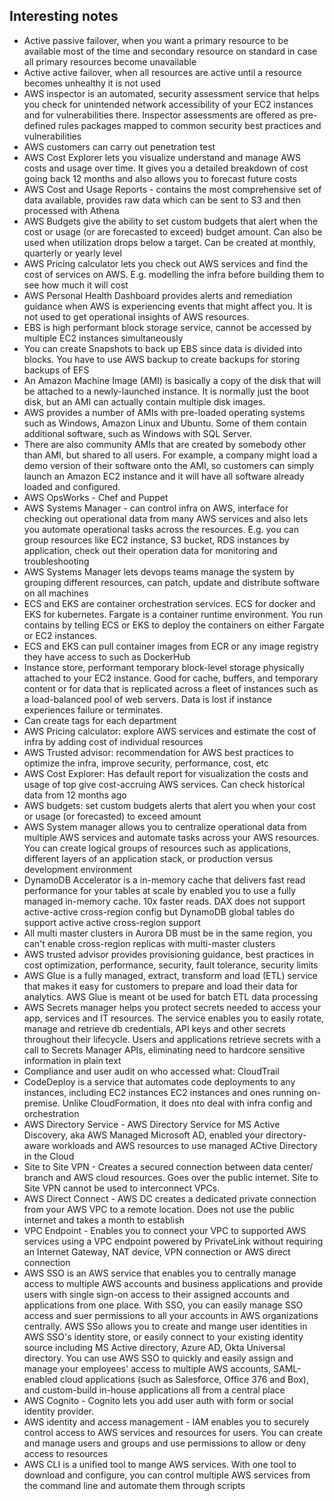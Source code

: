 ## Interesting notes

* Active passive failover, when you want a primary resource to be available most of the time and secondary resource on standard in case all primary resources become unavailable
* Active active failover, when all resources are active until a resource becomes unhealthy it is not used
* AWS inspector is an automated, security assessment service that helps you check for unintended network accessibility of your EC2 instances and for vulnerabilities there. Inspector assessments are offered as pre-defined rules packages mapped to common security best practices and vulnerabilities
* AWS customers can carry out penetration test
* AWS Cost Explorer lets you visualize understand and manage AWS costs and usage over time. It gives you a detailed breakdown of cost going back 12 months and also allows you to forecast future costs
* AWS Cost and Usage Reports - contains the most comprehensive set of data available, provides raw data which can be sent to S3 and then processed with Athena
* AWS Budgets give the ability to set custom budgets that alert when the cost or usage (or are forecasted to exceed) budget amount. Can also be used when utilization drops below a target. Can be created at monthly, quarterly or yearly level
* AWS Pricing calculator lets you check out AWS services and find the cost of services on AWS. E.g. modelling the infra before building them to see how much it will cost
* AWS Personal Health Dashboard provides alerts and remediation guidance when AWS is experiencing events that might affect you. It is not used to get operational insights of AWS resources.
* EBS is high performant block storage service, cannot be accessed by multiple EC2 instances simultaneously
* You can create Snapshots to back up EBS since data is divided into blocks. You have to use AWS backup to create backups for storing backups of EFS 
* An Amazon Machine Image (AMI) is basically a copy of the disk that will be attached to a newly-launched instance. It is normally just the boot disk, but an AMI can actually contain multiple disk images.
* AWS provides a number of AMIs with pre-loaded operating systems such as Windows, Amazon Linux and Ubuntu. Some of them contain additional software, such as Windows with SQL Server.
* There are also community AMIs that are created by somebody other than AMI, but shared to all users. For example, a company might load a demo version of their software onto the AMI, so customers can simply launch an Amazon EC2 instance and it will have all software already loaded and configured.
* AWS OpsWorks - Chef and Puppet 
* AWS Systems Manager - can control infra on AWS, interface for checking out operational data from many AWS services and also lets you automate operational tasks across the resources. E.g. you can group resources like EC2 instance, S3 bucket, RDS instances by application, check out their operation data for monitoring and troubleshooting
* AWS Systems Manager lets devops teams manage the system by grouping different resources, can patch, update and distribute software on all machines
* ECS and EKS are container orchestration services. ECS for docker and EKS for kubernetes. Fargate is a container runtime environment. You run contains by telling ECS or EKS to deploy the containers on either Fargate or EC2 instances.
* ECS and EKS can pull container images from ECR or any image registry they have access to such as DockerHub
* Instance store, performant temporary block-level storage physically attached to your EC2 instance. Good for cache, buffers, and temporary content or for data that is replicated across a fleet of instances such as a load-balanced pool of web servers. Data is lost if instance experiences failure or terminates. 
* Can create tags for each department
* AWS Pricing calculator: explore AWS services and estimate the cost of infra by adding cost of individual resources
* AWS Trusted advisor: recommendation for AWS best practices to optimize the infra, improve security, performance, cost, etc
* AWS Cost Explorer: Has default report for visualization the costs and usage of top give cost-accruing AWS services. Can check historical data from 12 months ago
* AWS budgets: set custom budgets alerts that alert you when your cost or usage (or forecasted) to exceed amount
* AWS System manager allows you to centralize operational data from multiple AWS services and automate tasks across your AWS resources. You can create logical groups of resources such as applications, different layers of an application stack, or production versus development environment
* DynamoDB Accelerator is a in-memory cache that delivers fast read performance for your tables at scale by enabled you to use a fully managed in-memory cache. 10x faster reads. DAX does not support active-active cross-region config but DynamoDB global tables do support active active cross-region support
* All multi master clusters in Aurora DB must be in the same region, you can't enable cross-region replicas with multi-master clusters
* AWS trusted advisor provides provisioning guidance, best practices in cost optimization, performance, security, fault tolerance, security limits
* AWS Glue is a fully managed, extract, transform and load (ETL) service that makes it easy for customers to prepare and load their data for analytics. AWS Glue is meant ot be used for batch ETL data processing
* AWS Secrets manager helps you protect secrets needed to access your app, services and IT resources. The service enables you to easily rotate, manage and retrieve db credentials, API keys and other secrets throughout their lifecycle. Users and applications retrieve secrets with a call to Secrets Manager APIs, eliminating need to hardcore sensitive information in plain text
* Compliance and user audit on who accessed what: CloudTrail
* CodeDeploy is a service that automates code deployments to any instances, including EC2 instances EC2 instances and ones running on-premise. Unlike CloudFormation, it does nto deal with infra config and orchestration
* AWS Directory Service - AWS Directory Service for MS Active Discovery, aka AWS Managed Microsoft AD, enabled your directory-aware workloads and AWS resources to use managed ACtive Directory in the Cloud
* Site to Site VPN - Creates a secured connection between data center/ branch and AWS cloud resources. Goes over the public internet. Site to Site VPN cannot be used to interconnect VPCs.
* AWS Direct Connect - AWS DC creates a dedicated private connection from your AWS VPC to a remote location. Does not use the public internet and takes a month to establish
* VPC Endpoint - Enables you to connect your VPC to supported AWS services using a VPC endpoint powered by PrivateLink without requiring an Internet Gateway, NAT device, VPN connection or AWS direct connection
* AWS SSO is an AWS service that enables you to centrally manage access to multiple AWS accounts and business applications and provide users with single sign-on access to their assigned accounts and applications from one place. With SSO, you can easily manage SSO access and suer permissions to all your accounts in AWS organizations centrally. AWS SSo allows you to create and mange user identities in AWS SSO's identity store, or easily connect to your existing identity source including MS Active directory, Azure AD, Okta Universal directory. You can use AWS SSO to quickly and easily assign and manage your employees' access to multiple AWS accounts, SAML-enabled cloud applications (such as Salesforce, Office 376 and Box), and custom-build in-house applications all from a central place
* AWS Cognito - Cognito lets you add user auth with form or social identity provider. 
* AWS identity and access management - IAM enables you to securely control access to AWS services and resources for users. You can create and manage users and groups and use permissions to allow or deny access to resources
* AWS CLI is a unified tool to mange AWS services. With one tool to download and configure, you can control multiple AWS services from the command line and automate them through scripts